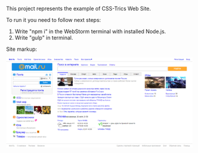 This project represents the example of CSS-Trics Web Site.

To run it you need to follow next steps:
1. Write "npm i" in the WebStorm terminal with installed Node.js.
2. Write "gulp" in terminal.

Site markup:

![Image alt](https://github.com/mvshmakov/MailRuExample/blob/master/Mail.Ru%20Example.png)
